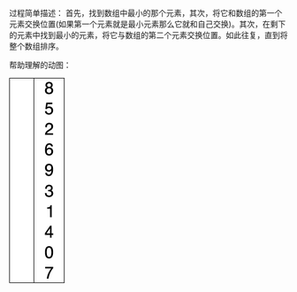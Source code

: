 过程简单描述：
首先，找到数组中最小的那个元素，其次，将它和数组的第一个元素交换位置(如果第一个元素就是最小元素那么它就和自己交换)。其次，在剩下的元素中找到最小的元素，将它与数组的第二个元素交换位置。如此往复，直到将整个数组排序。

帮助理解的动图：

![793314-20190620115636653-1623135111](img/793314-20190620115636653-1623135111.gif)

